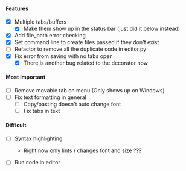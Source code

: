 #### Features
- [x] Multiple tabs/buffers
    - [x] Make them show up in the status bar (just did it below instead)
- [x] Add file_path error checking
- [x] Set command line to create files passed if they don't exist
- [ ] Refactor to remove all the duplicate code in editor.py
- [x] Fix error from saving with no tabs open
    - [x] There is another bug related to the decorator now

#### Most Important
- [ ] Remove movable tab on menu (Only shows up on Windows) 
- [ ] Fix text formatting in general
    - [ ] Copy/pasting doesn't auto change font
    - [ ] Fix tabs in text 

#### Difficult
- [ ] Syntax highlighting
    - Right now only lints / changes font and size ???
- [ ] Run code in editor

